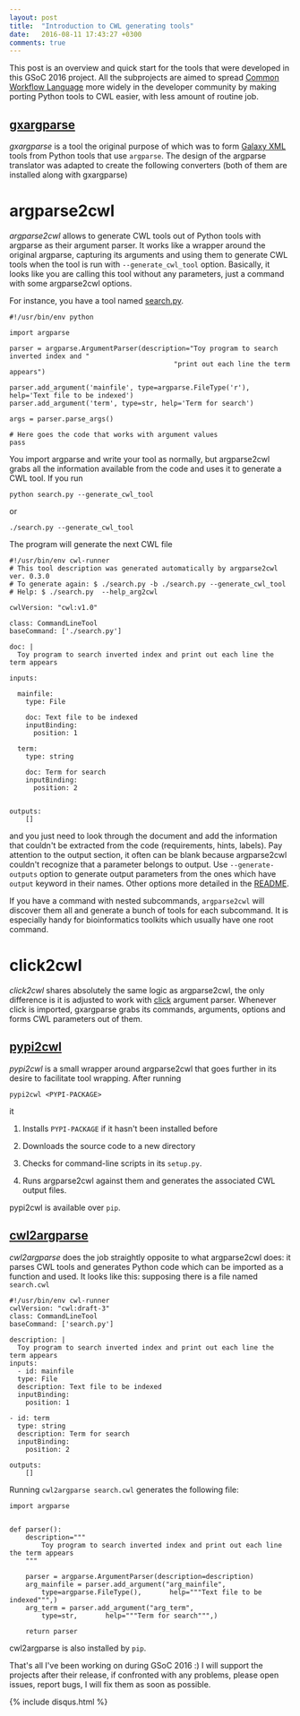 ```yaml
---
layout: post
title:  "Introduction to CWL generating tools"
date:   2016-08-11 17:43:27 +0300
comments: true
---
```

This post is an overview and quick start for the tools that were developed in this GSoC 2016 project. All the subprojects are aimed to spread [Common Workflow Language](commonwl.org) more widely in the developer community by making porting Python tools to CWL easier, with less amount of routine job. 

## [gxargparse](https://github.com/common-workflow-language/gxargparse)
*gxargparse* is a tool the original purpose of which was to form [Galaxy XML](https://wiki.galaxyproject.org/Admin/Tools/ToolConfigSyntax) tools from Python tools that use `argparse`. The design of the argparse translator was adapted to create the following converters (both of them are installed along with gxargparse)

# argparse2cwl

*argparse2cwl* allows to generate CWL tools out of Python tools with argparse as their argument parser. It works like a wrapper around the original argparse, capturing its arguments and using them to generate CWL tools when the tool is run with `--generate_cwl_tool` option. Basically, it looks like you are calling this tool without any parameters, just a command with some argparse2cwl options.

For instance, you have a tool named [search.py](https://github.com/common-workflow-language/common-workflow-language/blob/0c3e2c58de65961f225982041efd7c9baabc1dad/v1.0/v1.0/search.py). 

	#!/usr/bin/env python

	import argparse 

	parser = argparse.ArgumentParser(description="Toy program to search inverted index and "
		                                     "print out each line the term appears")

	parser.add_argument('mainfile', type=argparse.FileType('r'), help='Text file to be indexed')
	parser.add_argument('term', type=str, help='Term for search')

	args = parser.parse_args()

	# Here goes the code that works with argument values	
	pass

You import argparse and write your tool as normally, but argparse2cwl grabs all the information available from the code and uses it to generate a CWL tool. If you run

	python search.py --generate_cwl_tool

or 

	./search.py --generate_cwl_tool

The program will generate the next CWL file

	#!/usr/bin/env cwl-runner
	# This tool description was generated automatically by argparse2cwl ver. 0.3.0
	# To generate again: $ ./search.py -b ./search.py --generate_cwl_tool
	# Help: $ ./search.py  --help_arg2cwl

	cwlVersion: "cwl:v1.0"

	class: CommandLineTool
	baseCommand: ['./search.py']

	doc: |
	  Toy program to search inverted index and print out each line the term appears

	inputs:
	  
	  mainfile:
	    type: File
	  
	    doc: Text file to be indexed
	    inputBinding:
	      position: 1

	  term:
	    type: string
	  
	    doc: Term for search
	    inputBinding:
	      position: 2


	outputs:
	    [] 

and you just need to look through the document and add the information that couldn't be extracted from the code (requirements, hints, labels). Pay attention to the output section, it often can be blank because argparse2cwl couldn't recognize that a parameter belongs to output. Use `--generate-outputs` option to generate output parameters from the ones which have `output` keyword in their names. Other options more detailed in the [README](https://github.com/common-workflow-language/gxargparse/blob/cwl-refactor/README.md).


If you have a command with nested subcommands, `argparse2cwl` will discover them all and generate a bunch of tools for each subcommand. It is especially handy for bioinformatics toolkits which usually have one root command.    

#	 click2cwl

*click2cwl* shares absolutely the same logic as argparse2cwl, the only difference is it is adjusted to work with [click](http://click.pocoo.org/) argument parser. Whenever click is imported, gxargparse grabs its commands, arguments, options and forms CWL parameters out of them. 


## [pypi2cwl](https://github.com/common-workflow-language/pypi2cwl/)

*pypi2cwl* is a small wrapper around argparse2cwl that goes further in its desire to facilitate tool wrapping. After running 
   
	pypi2cwl <PYPI-PACKAGE>

it

1. Installs `PYPI-PACKAGE` if it hasn't been installed before

2. Downloads the source code to a new directory

3. Checks for command-line scripts in its `setup.py`.

4. Runs argparse2cwl against them and generates the associated CWL output files.

pypi2cwl is available over `pip`.

## [cwl2argparse](https://github.com/common-workflow-language/cwl2argparse/)

*cwl2argparse* does the job straightly opposite to what argparse2cwl does: it parses CWL tools and generates Python code which can be imported as a function and used. It looks like this: supposing there is a file named `search.cwl`


    #!/usr/bin/env cwl-runner
    cwlVersion: "cwl:draft-3"
    class: CommandLineTool
    baseCommand: ['search.py']
    
    description: |
      Toy program to search inverted index and print out each line the term appears
    inputs:
      - id: mainfile
      type: File
      description: Text file to be indexed
      inputBinding:
        position: 1
    
    - id: term
      type: string
      description: Term for search
      inputBinding:
        position: 2
    
    outputs:
        []

Running `cwl2argparse search.cwl` generates the following file:


    import argparse
    
    
    def parser():
        description="""
            Toy program to search inverted index and print out each line the term appears
        """
        
        parser = argparse.ArgumentParser(description=description)
        arg_mainfile = parser.add_argument("arg_mainfile",
            type=argparse.FileType(),       help="""Text file to be indexed""",)
        arg_term = parser.add_argument("arg_term",
            type=str,       help="""Term for search""",)
    
        return parser


cwl2argparse is also installed by `pip`.


That's all I've been working on during GSoC 2016 :) I will support the projects after their release, if confronted with any problems, please open issues, report bugs, I will fix them as soon as possible.

{% include disqus.html %}
